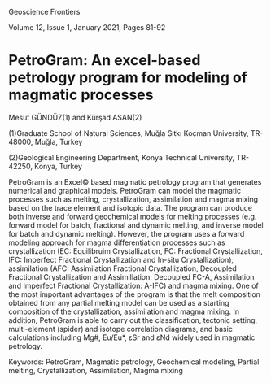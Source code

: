 Geoscience Frontiers

Volume 12, Issue 1, January 2021, Pages 81-92

# PetroGram: An excel-based petrology program for modeling of magmatic processes

Mesut GÜNDÜZ(1) and Kürşad ASAN(2)

(1)Graduate School of Natural Sciences, Muğla Sıtkı Koçman University, TR-48000, Muğla, Turkey

(2)Geological Engineering Department, Konya Technical University, TR-42250, Konya, Turkey

PetroGram is an Excel© based magmatic petrology program that generates numerical and graphical models. PetroGram can model the magmatic processes such as melting, crystallization, assimilation and magma mixing based on the trace element and isotopic data. The program can produce both inverse and forward geochemical models for melting processes (e.g. forward model for batch, fractional and dynamic melting, and inverse model for batch and dynamic melting). However, the program uses a forward modeling approach for magma differentiation processes such as crystallization (EC: Equilibruim Crystallization, FC: Fractional Crystallization, IFC: Imperfect Fractional Crystallization and In-situ Crystallization), assimilation (AFC: Assimilation Fractional Crystallization, Decoupled Fractional Crystallization and Assimillation: Decoupled FC-A, Assimilation and Imperfect Fractional Crystallization: A-IFC) and magma mixing. One of the most important advantages of the program is that the melt composition obtained from any partial melting model can be used as a starting composition of the crystallization, assimilation and magma mixing. In addition, PetroGram is able to carry out the classification, tectonic setting, multi-element (spider) and isotope correlation diagrams, and basic calculations including Mg#, Eu/Eu*, εSr and εNd widely used in magmatic petrology.

Keywords: PetroGram, Magmatic petrology, Geochemical modeling, Partial melting, Crystallization, Assimilation, Magma mixing
